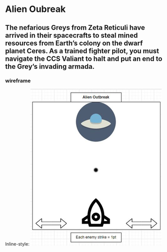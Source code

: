 # Alien Oubreak

## The nefarious Greys from Zeta Reticuli have arrived in their spacecrafts to steal mined resources from Earth’s colony on the dwarf planet Ceres.  As a trained fighter pilot, you must navigate the CCS Valiant to halt and put an end to the Grey’s invading armada.

### wireframe

Inline-style: 
![alt text](./Img/Alien%20Outbreak%20Wireframe.JPG)